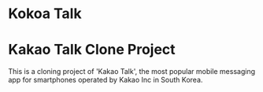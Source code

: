 # Kokoa Talk

# Kakao Talk Clone Project

This is a cloning project of 'Kakao Talk', the most popular mobile messaging app for smartphones operated by Kakao Inc in South Korea.
